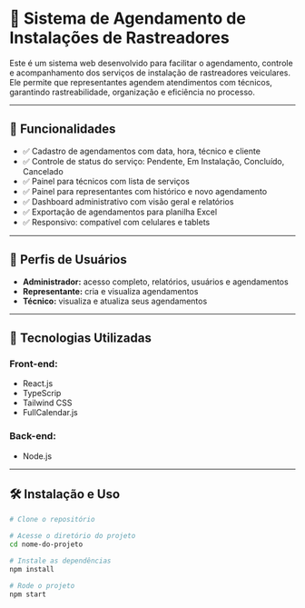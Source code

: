 # 📅 Sistema de Agendamento de Instalações de Rastreadores

Este é um sistema web desenvolvido para facilitar o agendamento, controle e acompanhamento dos serviços de instalação de rastreadores veiculares. Ele permite que representantes agendem atendimentos com técnicos, garantindo rastreabilidade, organização e eficiência no processo.

---

## 🚀 Funcionalidades

- ✅ Cadastro de agendamentos com data, hora, técnico e cliente
- ✅ Controle de status do serviço: Pendente, Em Instalação, Concluído, Cancelado
- ✅ Painel para técnicos com lista de serviços
- ✅ Painel para representantes com histórico e novo agendamento
- ✅ Dashboard administrativo com visão geral e relatórios
- ✅ Exportação de agendamentos para planilha Excel
- ✅ Responsivo: compatível com celulares e tablets

---

## 👥 Perfis de Usuários

- **Administrador:** acesso completo, relatórios, usuários e agendamentos
- **Representante:** cria e visualiza agendamentos
- **Técnico:** visualiza e atualiza seus agendamentos

---

## 🧱 Tecnologias Utilizadas

### Front-end:
- React.js
- TypeScrip
- Tailwind CSS
- FullCalendar.js

### Back-end:
- Node.js

---

## 🛠️ Instalação e Uso

```bash
# Clone o repositório

# Acesse o diretório do projeto
cd nome-do-projeto

# Instale as dependências
npm install

# Rode o projeto
npm start

